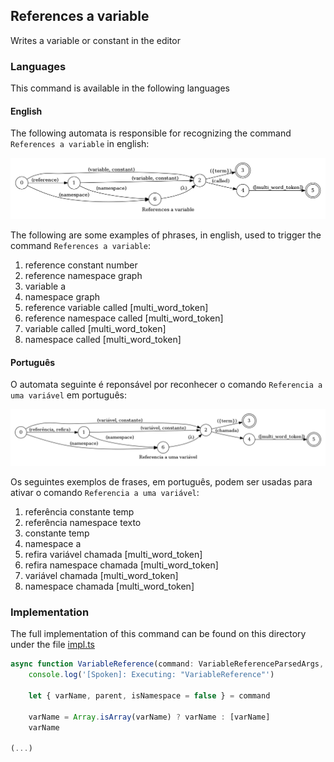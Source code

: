 ## References a variable

Writes a variable or constant in the editor

### Languages

This command is available in the following languages

#### English

The following automata is responsible for recognizing the command `References a variable` in english:

![English](phrase_en-US.png)

The following are some examples of phrases, in english, used to trigger the command `References a variable`:

1. reference constant number
2. reference namespace graph
3. variable a
4. namespace graph
5. reference variable called [multi_word_token]
6. reference namespace called [multi_word_token]
7. variable called [multi_word_token]
8. namespace called [multi_word_token]

#### Português

O automata seguinte é reponsável por reconhecer o comando `Referencia a uma variável` em português:

![Português](phrase_pt-BR.png)

Os seguintes exemplos de frases, em português, podem ser usadas para ativar o comando `Referencia a uma variável`:

1. referência constante temp
2. referência namespace texto
3. constante temp
4. namespace a
5. refira variável chamada [multi_word_token]
6. refira namespace chamada [multi_word_token]
7. variável chamada [multi_word_token]
8. namespace chamada [multi_word_token]

### Implementation

The full implementation of this command can be found on this directory under the file [impl.ts](impl.ts)

```typescript
async function VariableReference(command: VariableReferenceParsedArgs, editor: Editor, context: {}) {
    console.log('[Spoken]: Executing: "VariableReference"')

    let { varName, parent, isNamespace = false } = command

    varName = Array.isArray(varName) ? varName : [varName]
    varName 

(...)
```